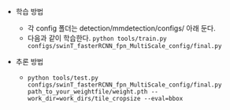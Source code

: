 * 학습 방법
  - 각 config 폴더는 detection/mmdetection/configs/ 아래 둔다.
  - 다음과 같이 학습한다. ```python tools/train.py configs/swinT_fasterRCNN_fpn_MultiScale_config/final.py```

* 추론 방법
  - ```python tools/test.py configs/swinT_fasterRCNN_fpn_MultiScale_config/final.py path_to_your_weightfile/weight.pth --work_dir=work_dirs/tile_cropsize --eval=bbox```